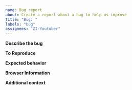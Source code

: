 ```yaml
---
name: Bug report
about: Create a report about a bug to help us improve
title: "Bug: "
labels: "bug"
assignees: "ZI-Youtuber"
---
```


**Describe the bug**

<!-- A clear and concise description of what the bug is. Please use screenshots if applicable. -->

**To Reproduce**

<!-- Steps to reproduce the bug -->

**Expected behavior**

<!-- A clear description of what you expected to happen. -->

**Browser Information**

<!-- Include details about your browser and OS here. If possible, please identify if this is happening on just your browser and OS, or other ones as well. -->

**Additional context**

<!-- Add any other context about the problem here. -->
